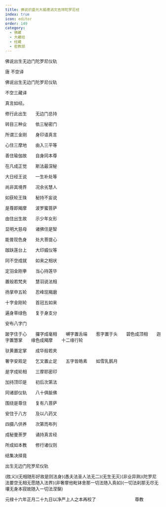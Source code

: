 ```yaml
---
title: 佛说炽盛光大威德消灾吉祥陀罗尼经
index: true
icon: editor
order: 149
category:
  - 佛藏
  - 大藏经
  - 经藏
  - 密教部
---
```


  佛说出生无边门陀罗尼仪轨  

唐 不空译  

佛说出生无边门陀罗尼仪轨  

不空三藏译  

真言如经。  

修行此出生　　无边门总持  

转目三种业　　依三秘密门  

所谓三金刚　　身印语真言  

心住三摩地　　由入三平等  

善住瑜伽故　　自身同本尊  

在凡成正觉　　斯法最深秘  

大日经王说　　一生补处等  

尚非其境界　　况余劣慧人  

如获轮王珠　　秘持不妄说  

是尊即羯摩　　波罗蜜菩萨  

由住出生故　　示少年女形  

显明大慈母　　诸佛住是智  

能普现色身　　处大菩提心  

跏趺莲台上　　大印威仪等  

同不空成就　　如来之相状  

定羽金刚拳　　当心持莲华  

置般若梵夹　　慧羽说法相  

扬掌申五轮　　忍峰现羯磨  

十字金刚轮　　首冠五如来  

遍身草绿色　　复于身支分  

安布八字门  

跛字住于心　　攞字成毫相　　嚩字置舌端　　惹字置于头　　碧色成顶相　　迦字置慧掌　　缘色成羯摩　　十二缘行轮  

驮黄置定掌　　成华般若夹  

奢字安观足　　乞叉置止足　　五字皆皓素　　如雪乳鹅月  

是字成轮相　　三摩耶密印  

加持顶印是　　初后次第法  

同诸部仪轨　　八十俱胝佛  

围绕是尊住　　复有八菩萨  

安住于八方　　及以八药叉  

四摄八供养　　次第而布列  

成秘曼荼罗　　诵持真言经  

所成如本教　　修行诸仪则  

结集决择竟  

出生无边门陀罗尼仪轨  

(胜义)(无相随形好故是则法身)(愚夫法圣人法无二)(无生无灭)(非业异熟)(陀罗尼法要空无相无愿随入法界)(非奢摩他毗钵舍那一切法随入真如)(一切法刹那无尽无壤无身本寂故随入一切法涅槃)  

元禄十六年正月二十九日以净严上人之本再校了　　　　　　　　　尊教  
